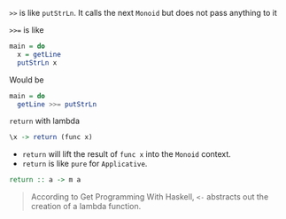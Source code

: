 `>>` is like `putStrLn`. It calls the next `Monoid` but does not pass anything to it

`>>=` is like
```haskell
main = do
  x = getLine
  putStrLn x
```

Would be
```haskell
main = do
  getLine >>= putStrLn
```

`return` with lambda
```haskell
\x -> return (func x)
```

- `return` will lift the result of `func x` into the `Monoid` context.
- `return` is like `pure` for `Applicative`.
```haskell
return :: a -> m a
```

> According to Get Programming With Haskell, `<-` abstracts out the creation of a lambda function.